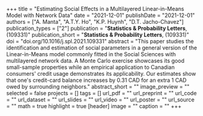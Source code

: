 +++
title = "Estimating Social Effects in a Multilayered Linear-in-Means Model with Network Data"
date = "2021-12-01"
publishDate = "2021-12-01"
authors = ["A. Manta", "A.T.Y. Ho", "K.P. Huynh", "D.T. Jacho-Chavez"]
publication_types = ["2"]
publication = "**Statistics & Probability Letters**, (109331)"
publication_short = "**Statistics & Probability Letters**, (109331)"
doi = "doi.org/10.1016/j.spl.2021.109331"
abstract = "This paper studies the identification and estimation of social parameters in a general version of the Linear-in-Means model commonly fitted in the Social Sciences with multilayered network data. A Monte Carlo exercise showcases its good small-sample properties while an empirical application to Canadian consumers' credit usage demonstrates its applicability. Our estimates show that one's credit-card balance increases by 0.31 CAD for an extra 1 CAD owed by surrounding neighbors."
abstract_short = ""
image_preview = ""
selected = false
projects = []
tags = []
url_pdf = ""
url_preprint = ""
url_code = ""
url_dataset = ""
url_slides = ""
url_video = ""
url_poster = ""
url_source = ""
math = true
highlight = true
[header]
image = ""
caption = ""
+++